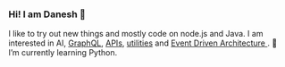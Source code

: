 ### Hi! I am Danesh 👋

<!--
**daneshzaki/daneshzaki** is a ✨ _special_ ✨ repository because its `README.md` (this file) appears on your GitHub profile.

Here are some ideas to get you started:

- 🔭 I’m currently working on ...
- 🌱 I’m currently learning ...
- 👯 I’m looking to collaborate on ...
- 🤔 I’m looking for help with ...
- 💬 Ask me about ...
- 📫 How to reach me: ...
- 😄 Pronouns: ...
- ⚡ Fun fact: ...
-->
I like to try out new things and mostly code on node.js and Java. I am interested in AI, <a href="https://github.com/daneshzaki/arcot">GraphQL</a>, <a href="https://github.com/daneshzaki/acmapiworkshop">APIs</a>, <a href="https://github.com/daneshzaki/kokpit">utilities</a> and <a href="https://github.com/daneshzaki/tashkent">Event Driven Architecture </a>. 🌱 I’m currently learning Python.

